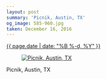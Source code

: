 ```yaml
---
layout: post
summary: 'Picnik, Austin, TX'
og_image: 585-960.jpg
taken: December 16, 2016
---
```


<div class="post">
 <time>
  <a href="/585">
   {{ page.date | date: "%B %-d, %Y" }}
  </a>
 </time>
 <a href="/585">
  <figure data-taken="12/16/2016">
   <img alt="Picnik, Austin, TX" sizes="(min-width: 700px) 50vw, calc(100vw - 2rem)" src="{{ site.assets_url }}/585-480.jpg" srcset="{{ site.assets_url }}/585-240.jpg 240w, {{ site.assets_url }}/585-480.jpg 480w, {{ site.assets_url }}/585-720.jpg 720w, {{ site.assets_url }}/585-960.jpg 960w"/>
  </figure>
 </a>
 <span>
  Picnik, Austin, TX
 </span>
</div>
